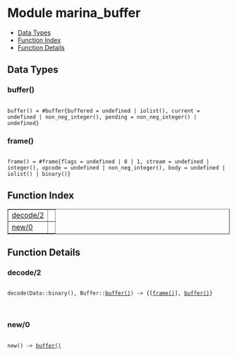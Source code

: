 

# Module marina_buffer #
* [Data Types](#types)
* [Function Index](#index)
* [Function Details](#functions)



<a name="types"></a>

## Data Types ##




### <a name="type-buffer">buffer()</a> ###



<pre><code>
buffer() = #buffer{buffered = undefined | iolist(), current = undefined | non_neg_integer(), pending = non_neg_integer() | undefined}
</code></pre>





### <a name="type-frame">frame()</a> ###



<pre><code>
frame() = #frame{flags = undefined | 0 | 1, stream = undefined | integer(), opcode = undefined | non_neg_integer(), body = undefined | iolist() | binary()}
</code></pre>


<a name="index"></a>

## Function Index ##


<table width="100%" border="1" cellspacing="0" cellpadding="2" summary="function index"><tr><td valign="top"><a href="#decode-2">decode/2</a></td><td></td></tr><tr><td valign="top"><a href="#new-0">new/0</a></td><td></td></tr></table>


<a name="functions"></a>

## Function Details ##

<a name="decode-2"></a>

### decode/2 ###


<pre><code>
decode(Data::binary(), Buffer::<a href="#type-buffer">buffer()</a>) -&gt; {[<a href="#type-frame">frame()</a>], <a href="#type-buffer">buffer()</a>}
</code></pre>
<br />


<a name="new-0"></a>

### new/0 ###


<pre><code>
new() -&gt; <a href="#type-buffer">buffer()</a>
</code></pre>
<br />


